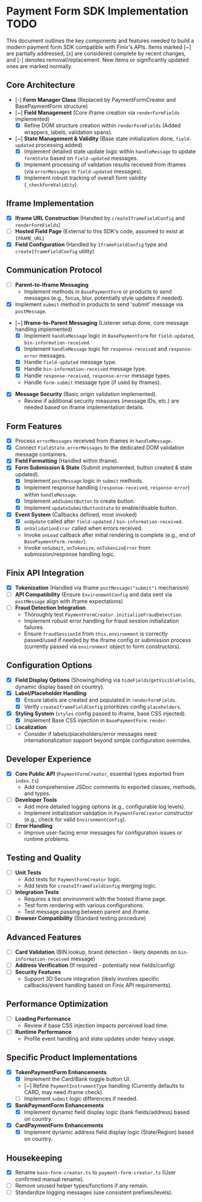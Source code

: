 # Payment Form SDK Implementation TODO

This document outlines the key components and features needed to build a modern payment form SDK compatible with Finix's APIs. Items marked [~] are partially addressed, [x] are considered complete by recent changes, and [-] denotes removal/replacement. New items or significantly updated ones are marked normally.

## Core Architecture

- [-] **Form Manager Class** (Replaced by PaymentFormCreator and BasePaymentForm structure)
- [~] **Field Management** (Core iframe creation via `renderFormFields` implemented)
  - [x] Refine DOM structure creation within `renderFormFields` (Added wrappers, labels, validation spans).
- [~] **State Management & Validity** (Base state initialization done, `field-updated` processing added)
  - [x] Implement detailed state update logic within `handleMessage` to update `formState` based on `field-updated` messages.
  - [x] Implement processing of validation results received from iframes (via `errorMessages` in `field-updated` messages).
  - [x] Implement robust tracking of overall form validity (`_checkFormValidity`).

## Iframe Implementation

- [x] **Iframe URL Construction** (Handled by `createIframeFieldConfig` and `renderFormFields`)
- [ ] **Hosted Field Page** (External to this SDK's code, assumed to exist at `IFRAME_URL`)
- [x] **Field Configuration** (Handled by `IframeFieldConfig` type and `createIframeFieldConfig` utility)

## Communication Protocol

- [ ] **Parent-to-Iframe Messaging**
  - Implement methods in `BasePaymentForm` or products to send messages (e.g., focus, blur, potentially style updates if needed).
- [x] Implement `submit` method in products to send 'submit' message via `postMessage`.
- [~] **Iframe-to-Parent Messaging** (Listener setup done, core message handling implemented)
  - [x] Implement `handleMessage` logic in `BasePaymentForm` for `field-updated`, `bin-information-received`.
  - [x] Implement `handleMessage` logic for `response-received` and `response-error` messages.
  - [x] Handle `field-updated` message type.
  - [x] Handle `bin-information-received` message type.
  - [x] Handle `response-received`, `response-error` message types.
  * Handle `form-submit` message type (if used by iframes).
- [x] **Message Security** (Basic origin validation implemented).
  - Review if additional security measures (message IDs, etc.) are needed based on iframe implementation details.

## Form Features

- [x] Process `errorMessages` received from iframes in `handleMessage`.
- [x] Connect `FieldState.errorMessages` to the dedicated DOM validation message containers.
- [x] **Field Formatting** (Handled within iframe).
- [x] **Form Submission & State** (Submit implemented, button created & state updated).
  - [x] Implement `postMessage` logic in `submit` methods.
  - [x] Implement response handling (`response-received`, `response-error`) within `handleMessage`.
  - [x] Implement `addSubmitButton` to create button.
  - [x] Implement `updateSubmitButtonState` to enable/disable button.
- [x] **Event System** (Callbacks defined, most invoked)
  - [x] `onUpdate` called after `field-updated` / `bin-information-received`.
  - [x] `onValidationError` called when errors received.
  - Invoke `onLoad` callback after initial rendering is complete (e.g., end of `BasePaymentForm.render`).
  - Invoke `onSubmit`, `onTokenize`, `onTokenizeError` from submission/response handling logic.

## Finix API Integration

- [x] **Tokenization** (Handled via iframe `postMessage("submit")` mechanism)
- [ ] **API Compatibility** (Ensure `EnvironmentConfig` and data sent via `postMessage` align with iframe expectations)
- [ ] **Fraud Detection Integration**
  - Thoroughly test `PaymentFormCreator.initializeFraudDetection`.
  - Implement robust error handling for fraud session initialization failures.
  - Ensure `fraudSessionId` from `this.environment` is correctly passed/used if needed by the iframe config or submission process (currently passed via `environment` object to form constructors).

## Configuration Options

- [x] **Field Display Options** (Showing/hiding via `hideFields`/`getVisibleFields`, dynamic display based on country).
- [x] **Label/Placeholder Handling**
  - [x] Ensure labels are created and populated in `renderFormFields`.
  - [x] Verify `createIframeFieldConfig` prioritizes config `placeholders`.
- [x] **Styling System** (`styles` config passed to iframe, base CSS injected).
  - [x] Implement Base CSS injection in `BasePaymentForm.render`.
- [ ] **Localization**
  - Consider if labels/placeholders/error messages need internationalization support beyond simple configuration overrides.

## Developer Experience

- [x] **Core Public API** (`PaymentFormCreator`, essential types exported from `index.ts`)
  - Add comprehensive JSDoc comments to exported classes, methods, and types.
- [ ] **Developer Tools**
  - Add more detailed logging options (e.g., configurable log levels).
  - Implement initialization validation in `PaymentFormCreator` constructor (e.g., check for valid `EnvironmentConfig`).
- [ ] **Error Handling**
  - Improve user-facing error messages for configuration issues or runtime problems.

## Testing and Quality

- [ ] **Unit Tests**
  - Add tests for `PaymentFormCreator` logic.
  - Add tests for `createIframeFieldConfig` merging logic.
- [ ] **Integration Tests**
  - Requires a test environment with the hosted iframe page.
  - Test form rendering with various configurations.
  - Test message passing between parent and iframe.
- [ ] **Browser Compatibility** (Standard testing procedure)

## Advanced Features

- [ ] **Card Validation** (BIN lookup, brand detection - likely depends on `bin-information-received` message)
- [ ] **Address Verification** (If required - potentially new fields/config)
- [ ] **Security Features**
  - Support 3D Secure integration (likely involves specific callbacks/event handling based on Finix API requirements).

## Performance Optimization

- [ ] **Loading Performance**
  - Review if base CSS injection impacts perceived load time.
- [ ] **Runtime Performance**
  - Profile event handling and state updates under heavy usage.

## Specific Product Implementations

- [x] **TokenPaymentForm Enhancements**
  - [x] Implement the Card/Bank toggle button UI.
  - [~] Refine `PaymentInstrumentType` handling (Currently defaults to CARD, may need iframe check).
  - [ ] Implement `submit` logic differences if needed.
- [x] **BankPaymentForm Enhancements**
  - [x] Implement dynamic field display logic (bank fields/address) based on country.
- [x] **CardPaymentForm Enhancements**
  - [x] Implement dynamic address field display logic (State/Region) based on country.

## Housekeeping

- [x] Rename `base-form-creator.ts` to `payment-form-creator.ts` (User confirmed manual rename).
- [ ] Remove unused helper types/functions if any remain.
- [ ] Standardize logging messages (use consistent prefixes/levels).
